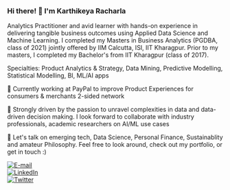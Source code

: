 ### Hi there! :wave: I'm Karthikeya Racharla

Analytics Practitioner and avid learner with hands-on experience in delivering tangible business outcomes using Applied Data Science and Machine Learning. I completed my Masters in Business Analytics (PGDBA, class of 2021) jointly offered by IIM Calcutta, ISI, IIT Kharagpur. Prior to my masters, I completed my Bachelor's from IIT Kharagpur (class of 2017).

Specialties: Product Analytics & Strategy, Data Mining, Predictive Modelling, Statistical Modelling, BI, ML/AI apps

🔭 Currently working at PayPal to improve Product Experiences for consumers & merchants 2-sided network

🌱 Strongly driven by the passion to unravel complexities in data and data-driven decision making. I look forward to collaborate with industry professionals, academic researchers on AI/ML use cases  

💬 Let's talk on emerging tech, Data Science, Personal Finance, Sustainablity and amateur Philosophy. Feel free to look around, check out my portfolio, or get in touch :)

[![E-mail](https://img.shields.io/badge/Gmail-racharlakba2021@email.iimcal.ac.in-%23EA4335?logo=Gmail)](mailto:racharlakba2021@email.iimcal.ac.in)  
[![LinkedIn](https://img.shields.io/badge/LinkedIn-Karthikeya%20Racharla-blue?logo=LinkedIn)](https://www.linkedin.com/in/karthikeyaracharla/)  
[![Twitter](https://img.shields.io/badge/Twitter-karthikeya_kgp-%231DA1F2?style=flat-square&logo=twitter)](https://www.twitter.com/karthikeya_kgp/)  
<!-- [![Website](https://img.shields.io/badge/Website-kracharla.github.io-orange%234285F4?logo=GoogleChrome)](https://kracharla.github.io/)  -->
